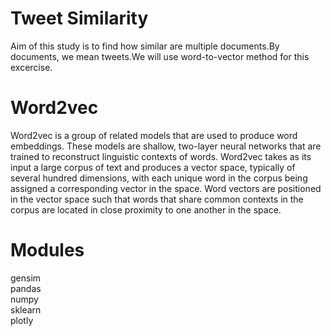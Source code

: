 # Tweet Similarity

Aim of this study is to find how similar are multiple documents.By documents, we mean tweets.We will use word-to-vector method for this excercise.

# Word2vec

Word2vec is a group of related models that are used to produce word embeddings. These models are shallow, two-layer neural networks that are trained to reconstruct linguistic contexts of words. Word2vec takes as its input a large corpus of text and produces a vector space, typically of several hundred dimensions, with each unique word in the corpus being assigned a corresponding vector in the space. Word vectors are positioned in the vector space such that words that share common contexts in the corpus are located in close proximity to one another in the space.

# Modules

gensim<br>
pandas<br>
numpy<br>
sklearn<br>
plotly<br>
